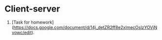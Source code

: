 # Client-server

1. [Task for homework] (https://docs.google.com/document/d/14j_detZR2ff8e2xlmecOslzYOVjNvowc/edit).